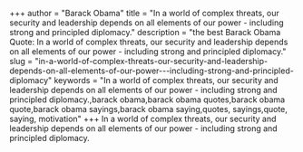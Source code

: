+++
author = "Barack Obama"
title = "In a world of complex threats, our security and leadership depends on all elements of our power - including strong and principled diplomacy."
description = "the best Barack Obama Quote: In a world of complex threats, our security and leadership depends on all elements of our power - including strong and principled diplomacy."
slug = "in-a-world-of-complex-threats-our-security-and-leadership-depends-on-all-elements-of-our-power---including-strong-and-principled-diplomacy"
keywords = "In a world of complex threats, our security and leadership depends on all elements of our power - including strong and principled diplomacy.,barack obama,barack obama quotes,barack obama quote,barack obama sayings,barack obama saying,quotes, sayings,quote, saying, motivation"
+++
In a world of complex threats, our security and leadership depends on all elements of our power - including strong and principled diplomacy.

